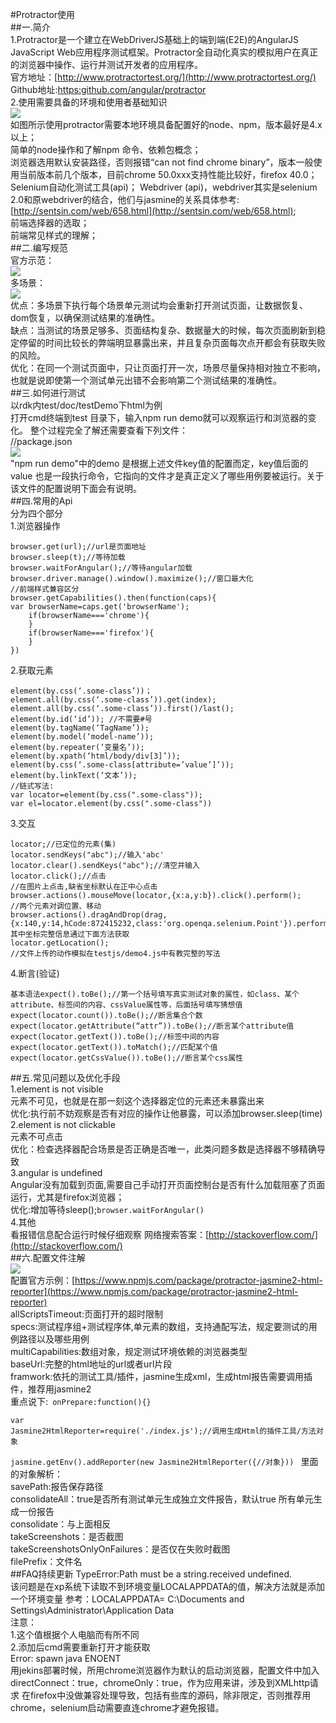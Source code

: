 #Protractor使用  
##一.简介  
1.Protractor是一个建立在WebDriverJS基础上的端到端(E2E)的AngularJS JavaScript Web应用程序测试框架。Protractor全自动化真实的模拟用户在真正的浏览器中操作、运行并测试开发者的应用程序。  
官方地址：[http://www.protractortest.org/](http://www.protractortest.org/)  
Github地址:[https:github.com/angular/protractor](https:github.com/angular/protractor)  
2.使用需要具备的环境和使用者基础知识  
![](imgs/2016-10-20_183842.png)  
如图所示使用protractor需要本地环境具备配置好的node、npm，版本最好是4.x以上；  
简单的node操作和了解npm 命令、依赖包概念；  
浏览器选用默认安装路径，否则报错“can not find chrome binary”，版本一般使用当前版本前几个版本，目前chrome 50.0xxx支持性能比较好，firefox 40.0；  
Selenium自动化测试工具(api)；
Webdriver (api)，webdriver其实是selenium 2.0和原webdriver的结合，他们与jasmine的关系具体参考: [http://sentsin.com/web/658.html](http://sentsin.com/web/658.html);  
前端选择器的选取；  
前端常见样式的理解；  
##二.编写规范  
官方示范：  
![](imgs/2016-10-20_190022.png)  
多场景：  
![](imgs/2016-10-20_190246.png)  
优点：多场景下执行每个场景单元测试均会重新打开测试页面，让数据恢复、dom恢复，以确保测试结果的准确性。  
缺点：当测试的场景足够多、页面结构复杂、数据量大的时候，每次页面刷新到稳定停留的时间比较长的弊端明显暴露出来，并且复杂页面每次点开都会有获取失败的风险。  
优化：在同一个测试页面中，只让页面打开一次，场景尽量保持相对独立不影响，也就是说即使第一个测试单元出错不会影响第二个测试结果的准确性。  
##三.如何进行测试  
以rdk内test/doc/testDemo下html为例  
打开cmd终端到test 目录下，输入npm run demo就可以观察运行和浏览器的变化。
整个过程完全了解还需要查看下列文件：  
//package.json  
![](imgs/2016-10-20_191656.png)  
"npm run demo"中的demo 是根据上述文件key值的配置而定，key值后面的value 也是一段执行命令，它指向的文件才是真正定义了哪些用例要被运行。关于该文件的配置说明下面会有说明。  
##四.常用的Api  
分为四个部分  
1.浏览器操作  
<pre><code>browser.get(url);//url是页面地址
browser.sleep(t);//等待加载
browser.waitForAngular();//等待angular加载
browser.driver.manage().window().maximize();//窗口最大化
//前端样式兼容区分  
browser.getCapabilities().then(function(caps){  
var browserName=caps.get('browserName');  
	if(browserName==='chrome'){  
	}  
	if(browserName==='firefox'){  
	}
})  
</code></pre>
2.获取元素
<pre><code>element(by.css(‘.some-class’))；  
element.all(by.css(‘.some-class’)).get(index);  
element.all(by.css(‘.some-class’)).first()/last();  
element(by.id(‘id’)); //不需要#号  
element(by.tagName(‘TagName’));  
element(by.model(‘model-name’));  
element(by.repeater(‘变量名’));  
element(by.xpath(‘html/body/div[3]’));  
element(by.css(‘.some-class[attribute=’value’]’));  
element(by.linkText(‘文本’));
//链式写法:  
var locator=element(by.css(".some-class"));  
var el=locator.element(by.css(".some-class"))  
</code></pre>
3.交互
<pre><code>locator;//已定位的元素(集)  
locator.sendKeys("abc");//输入'abc'
locator.clear().sendKeys("abc");//清空并输入  
locator.click();//点击
//在图片上点击,缺省坐标默认在正中心点击  
browser.actions().mouseMove(locator,{x:a,y:b}).click().perform();  
//两个元素对调位置、移动  
browser.actions().dragAndDrop(drag,{x:140,y:14,hCode:872415232,class:'org.openqa.selenium.Point'}).perform();  
其中坐标完整信息通过下面方法获取  
locator.getLocation();  
//文件上传的动作模拟在testjs/demo4.js中有教完整的写法 
</code></pre>
4.断言(验证)
<pre><code>基本语法expect().toBe();//第一个括号填写真实测试对象的属性，如class、某个attribute、标签间的内容、cssValue属性等，后面括号填写猜想值  
expect(locator.count()).toBe();//断言集合个数
expect(locator.getAttribute(“attr”)).toBe();//断言某个attribute值  
expect(locator.getText()).toBe();//标签中间的内容
expect(locator.getText()).toMatch();//匹配某个值 
expect(locator.getCssValue()).toBe();//断言某个css属性  
</code></pre>  
      
##五.常见问题以及优化手段  
1.element is not visible   
元素不可见，也就是在那一刻这个选择器定位的元素还未暴露出来  
优化:执行前不妨观察是否有对应的操作让他暴露，可以添加browser.sleep(time)  
2.element is not clickable  
元素不可点击  
优化：检查选择器配合场景是否正确是否唯一，此类问题多数是选择器不够精确导致  
3.angular is undefined  
Angular没有加载到页面,需要自己手动打开页面控制台是否有什么加载阻塞了页面运行，尤其是firefox浏览器；  
优化:增加等待sleep();<code>browser.waitForAngular()</code>  
4.其他  
看报错信息配合运行时候仔细观察
网络搜索答案：[http://stackoverflow.com/](http://stackoverflow.com/)  
##六.配置文件注解  
![](imgs/2016-10-21_094148.png)   
配置官方示例：[https://www.npmjs.com/package/protractor-jasmine2-html-reporter](https://www.npmjs.com/package/protractor-jasmine2-html-reporter)  
allScriptsTimeout:页面打开的超时限制  
specs:测试程序组+测试程序体,单元素的数组，支持通配写法，规定要测试的用例路径以及哪些用例  
multiCapabilities:数组对象，规定测试环境依赖的浏览器类型  
baseUrl:完整的html地址的url或者url片段  
framwork:依托的测试工具/插件，jasmine生成xml，生成html报告需要调用插件，推荐用jasmine2  
重点说下:<code>
onPrepare:function(){}  
var Jasmine2HtmlReporter=require('./index.js');//调用生成Html的插件工具/方法对象  
jasmine.getEnv().addReporter(new Jasmine2HtmlReporter({//对象}))  </code>
里面的对象解析：  
savePath:报告保存路径  
consolidateAll：true是否所有测试单元生成独立文件报告，默认true 所有单元生成一份报告  
consolidate：与上面相反  
takeScreenshots：是否截图  
takeScreenshotsOnlyOnFailures：是否仅在失败时截图  
filePrefix：文件名  
##FAQ持续更新
TypeError:Path must be a string.received undefined.  
该问题是在xp系统下读取不到环境变量LOCALAPPDATA的值，解决方法就是添加一个环境变量
参考：LOCALAPPDATA= C:\Documents and Settings\Administrator\Application Data  
注意：  
1.这个值根据个人电脑而有所不同  
2.添加后cmd需要重新打开才能获取  
Error: spawn java ENOENT   
用jekins部署时候，所用chrome浏览器作为默认的启动浏览器，配置文件中加入directConnect：true，chromeOnly：true，作为应用来讲，涉及到XMLhttp请求 在firefox中没做兼容处理导致，包括有些库的源码，除非限定，否则推荐用chrome，selenium启动需要直连chrome才避免报错。









